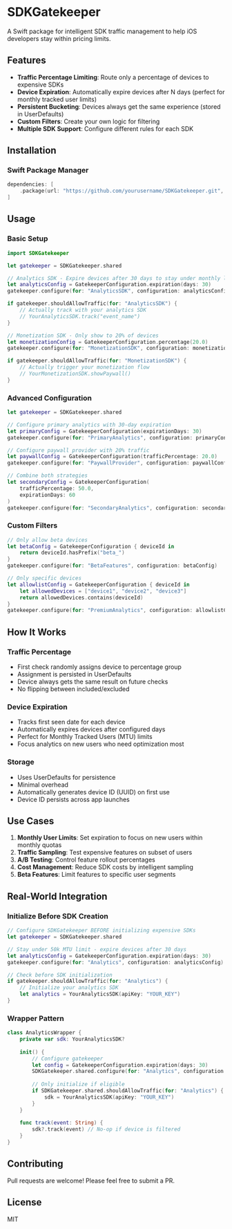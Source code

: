 # SDKGatekeeper

A Swift package for intelligent SDK traffic management to help iOS developers stay within pricing limits.

## Features

- **Traffic Percentage Limiting**: Route only a percentage of devices to expensive SDKs
- **Device Expiration**: Automatically expire devices after N days (perfect for monthly tracked user limits)
- **Persistent Bucketing**: Devices always get the same experience (stored in UserDefaults)
- **Custom Filters**: Create your own logic for filtering
- **Multiple SDK Support**: Configure different rules for each SDK

## Installation

### Swift Package Manager

```swift
dependencies: [
    .package(url: "https://github.com/yourusername/SDKGatekeeper.git", from: "1.0.0")
]
```

## Usage

### Basic Setup

```swift
import SDKGatekeeper

let gatekeeper = SDKGatekeeper.shared

// Analytics SDK - Expire devices after 30 days to stay under monthly limits
let analyticsConfig = GatekeeperConfiguration.expiration(days: 30)
gatekeeper.configure(for: "AnalyticsSDK", configuration: analyticsConfig)

if gatekeeper.shouldAllowTraffic(for: "AnalyticsSDK") {
    // Actually track with your analytics SDK
    // YourAnalyticsSDK.track("event_name")
}

// Monetization SDK - Only show to 20% of devices
let monetizationConfig = GatekeeperConfiguration.percentage(20.0)
gatekeeper.configure(for: "MonetizationSDK", configuration: monetizationConfig)

if gatekeeper.shouldAllowTraffic(for: "MonetizationSDK") {
    // Actually trigger your monetization flow
    // YourMonetizationSDK.showPaywall()
}
```

### Advanced Configuration

```swift
let gatekeeper = SDKGatekeeper.shared

// Configure primary analytics with 30-day expiration
let primaryConfig = GatekeeperConfiguration(expirationDays: 30)
gatekeeper.configure(for: "PrimaryAnalytics", configuration: primaryConfig)

// Configure paywall provider with 20% traffic
let paywallConfig = GatekeeperConfiguration(trafficPercentage: 20.0)
gatekeeper.configure(for: "PaywallProvider", configuration: paywallConfig)

// Combine both strategies
let secondaryConfig = GatekeeperConfiguration(
    trafficPercentage: 50.0,
    expirationDays: 60
)
gatekeeper.configure(for: "SecondaryAnalytics", configuration: secondaryConfig)
```

### Custom Filters

```swift
// Only allow beta devices
let betaConfig = GatekeeperConfiguration { deviceId in
    return deviceId.hasPrefix("beta_")
}
gatekeeper.configure(for: "BetaFeatures", configuration: betaConfig)

// Only specific devices
let allowlistConfig = GatekeeperConfiguration { deviceId in
    let allowedDevices = ["device1", "device2", "device3"]
    return allowedDevices.contains(deviceId)
}
gatekeeper.configure(for: "PremiumAnalytics", configuration: allowlistConfig)
```

## How It Works

### Traffic Percentage
- First check randomly assigns device to percentage group
- Assignment is persisted in UserDefaults
- Device always gets the same result on future checks
- No flipping between included/excluded

### Device Expiration
- Tracks first seen date for each device
- Automatically expires devices after configured days
- Perfect for Monthly Tracked Users (MTU) limits
- Focus analytics on new users who need optimization most

### Storage
- Uses UserDefaults for persistence
- Minimal overhead
- Automatically generates device ID (UUID) on first use
- Device ID persists across app launches

## Use Cases

1. **Monthly User Limits**: Set expiration to focus on new users within monthly quotas
2. **Traffic Sampling**: Test expensive features on subset of users
3. **A/B Testing**: Control feature rollout percentages
4. **Cost Management**: Reduce SDK costs by intelligent sampling
5. **Beta Features**: Limit features to specific user segments

## Real-World Integration

### Initialize Before SDK Creation

```swift
// Configure SDKGatekeeper BEFORE initializing expensive SDKs
let gatekeeper = SDKGatekeeper.shared

// Stay under 50k MTU limit - expire devices after 30 days  
let analyticsConfig = GatekeeperConfiguration.expiration(days: 30)
gatekeeper.configure(for: "Analytics", configuration: analyticsConfig)

// Check before SDK initialization
if gatekeeper.shouldAllowTraffic(for: "Analytics") {
    // Initialize your analytics SDK
    let analytics = YourAnalyticsSDK(apiKey: "YOUR_KEY")
}
```

### Wrapper Pattern

```swift
class AnalyticsWrapper {
    private var sdk: YourAnalyticsSDK?
    
    init() {
        // Configure gatekeeper
        let config = GatekeeperConfiguration.expiration(days: 30)
        SDKGatekeeper.shared.configure(for: "Analytics", configuration: config)
        
        // Only initialize if eligible
        if SDKGatekeeper.shared.shouldAllowTraffic(for: "Analytics") {
            sdk = YourAnalyticsSDK(apiKey: "YOUR_KEY")
        }
    }
    
    func track(event: String) {
        sdk?.track(event) // No-op if device is filtered
    }
}
```

## Contributing

Pull requests are welcome! Please feel free to submit a PR.

## License

MIT